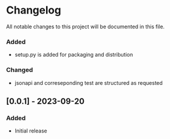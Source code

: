 # Changelog

All notable changes to this project will be documented in this file.

### Added
- setup.py is added for packaging and distribution

### Changed
- jsonapi and correseponding test are structured as requested

## [0.0.1] - 2023-09-20

### Added
- Initial release